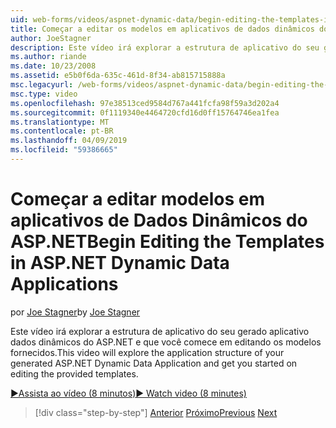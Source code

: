 ```yaml
---
uid: web-forms/videos/aspnet-dynamic-data/begin-editing-the-templates-in-aspnet-dynamic-data-applications
title: Começar a editar os modelos em aplicativos de dados dinâmicos do ASP.NET | Microsoft Docs
author: JoeStagner
description: Este vídeo irá explorar a estrutura de aplicativo do seu gerado aplicativo dados dinâmicos do ASP.NET e que você comece em editando os modelos fornecidos.
ms.author: riande
ms.date: 10/23/2008
ms.assetid: e5b0f6da-635c-461d-8f34-ab815715888a
msc.legacyurl: /web-forms/videos/aspnet-dynamic-data/begin-editing-the-templates-in-aspnet-dynamic-data-applications
msc.type: video
ms.openlocfilehash: 97e38513ced9584d767a441fcfa98f59a3d202a4
ms.sourcegitcommit: 0f1119340e4464720cfd16d0ff15764746ea1fea
ms.translationtype: MT
ms.contentlocale: pt-BR
ms.lasthandoff: 04/09/2019
ms.locfileid: "59386665"
---
```

# <a name="begin-editing-the-templates-in-aspnet-dynamic-data-applications"></a><span data-ttu-id="1b0ca-103">Começar a editar modelos em aplicativos de Dados Dinâmicos do ASP.NET</span><span class="sxs-lookup"><span data-stu-id="1b0ca-103">Begin Editing the Templates in ASP.NET Dynamic Data Applications</span></span>

<span data-ttu-id="1b0ca-104">por [Joe Stagner](https://github.com/JoeStagner)</span><span class="sxs-lookup"><span data-stu-id="1b0ca-104">by [Joe Stagner](https://github.com/JoeStagner)</span></span>

<span data-ttu-id="1b0ca-105">Este vídeo irá explorar a estrutura de aplicativo do seu gerado aplicativo dados dinâmicos do ASP.NET e que você comece em editando os modelos fornecidos.</span><span class="sxs-lookup"><span data-stu-id="1b0ca-105">This video will explore the application structure of your generated ASP.NET Dynamic Data Application and get you started on editing the provided templates.</span></span>

[<span data-ttu-id="1b0ca-106">&#9654;Assista ao vídeo (8 minutos)</span><span class="sxs-lookup"><span data-stu-id="1b0ca-106">&#9654; Watch video (8 minutes)</span></span>](https://channel9.msdn.com/Blogs/ASP-NET-Site-Videos/begin-editing-the-templates-in-aspnet-dynamic-data-applications)

> [!div class="step-by-step"]
> <span data-ttu-id="1b0ca-107">[Anterior](getting-started-with-dynamic-data.md)
> [Próximo](begin-modifying-dynamic-data-applications-with-url-routing.md)</span><span class="sxs-lookup"><span data-stu-id="1b0ca-107">[Previous](getting-started-with-dynamic-data.md)
[Next](begin-modifying-dynamic-data-applications-with-url-routing.md)</span></span>
